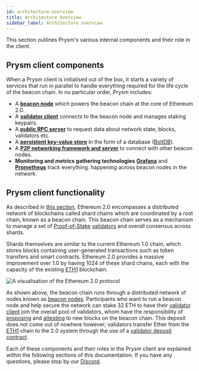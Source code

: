 ```yaml
---
id: architecture-overview
title: Architecture Overview
sidebar_label: Architecture overview
---
```

  This section outlines Prysm's various internal components and their role in
  the client.


## Prysm client components

When a Prysm client is initialised out of the box, it starts a variety of services that run in parallel to handle everything required for the life cycle of the beacon chain. In no particular order, Prysm includes:

* A [**beacon node**](/docs/how-prysm-works/beacon-node) which powers the beacon chain at the core of Ethereum 2.0.
* A [**validator client**](/docs/how-prysm-works/validator-clients) connects to the beacon node and manages staking keypairs.
* A [**public RPC server**](/docs/how-prysm-works/ethereum-2-public-api) to request data about network state, blocks, validators etc.
* A [**persistent key-value store**](/docs/how-prysm-works/database-backend-boltdb) in the form of a database \([BoltDB](/docs/how-prysm-works/database-backend-boltdb)\).
* A [**P2P networking framework and server**](/docs/how-prysm-works/p2p-networking) to connect with other beacon nodes.
* **Monitoring and metrics gathering technologies** [**Grafana**](https://grafana.com/) and [**Prometheus**](https://prometheus.io) track everything. happening across beacon nodes in the network.

## Prysm client functionality

As described in [this section](/docs/introduction/on-ethereum-2), Ethereum 2.0 encompasses a distributed network of blockchains called shard chains which are coordinated by a root chain, known as a beacon chain. This beacon chain serves as a mechanism to manage a set of [Proof-of-Stake](/docs/terminology#proof-of-stake-pos) [validators](/docs/terminology#validator) and overall consensus across shards.

Shards themselves are similar to the current Ethereum 1.0 chain, which stores blocks containing user-generated transactions such as token transfers and smart contracts. Ethereum 2.0 provides a massive improvement over 1.0 by having 1024 of these shard chains, each with the capacity of the existing [ETH1](/docs/terminology#eth1) blockchain.

![A visualisation of the Ethereum 2.0 protocol](https://blobscdn.gitbook.com/v0/b/gitbook-28427.appspot.com/o/assets%2F-LRNnKRqTm4z1mzdDqDF%2F-LmSMDZylWZCvjkTTb2l%2F-LmSV6B3TY2O6o9LkvVZ%2F1*OQavLqTl-Oinw0bNPjw9Jg.png?alt=media&token=622f9cb2-02c2-4618-b73b-e69408f1e8c9)

As shown above, the beacon chain runs through a distributed network of nodes known as [beacon nodes](/docs/how-prysm-works/beacon-node). Participants who want to run a beacon node and help secure the network can stake 32 ETH to have their [validator client](/docs/how-prysm-works/validator-clients) join the overall pool of validators, whom have the responsibility of [proposing](/docs/terminology#propose) and [attesting](/docs/terminology#attest) to new blocks on the beacon chain. This deposit does not come out of nowhere however; validators transfer Ether from the [ETH1](/docs/terminology#eth1) chain to the 2.0 system through the use of a [validator deposit contract](/docs/how-prysm-works/validator-deposit-contract).

Each of these components and their roles in the Prysm client are explained within the following sections of this documentation. If you have any questions, please stop by our [Discord](https://discord.gg/KSA7rPr).
